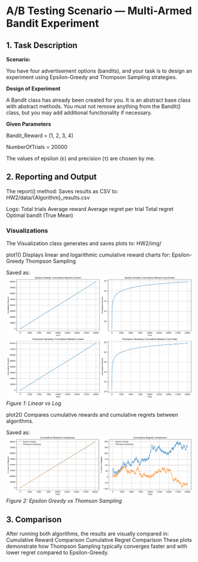 # A/B Testing Scenario — Multi-Armed Bandit Experiment

## 1. Task Description

**Scenario:**

You have four advertisement options (bandits), and your task is to design an experiment using Epsilon-Greedy and Thompson Sampling strategies.

**Design of Experiment**

A Bandit class has already been created for you.
It is an abstract base class with abstract methods.
You must not remove anything from the Bandit() class, but you may add additional functionality if necessary.

**Given Parameters**

Bandit_Reward = [1, 2, 3, 4]

NumberOfTrials = 20000

The values of epsilon (ε) and precision (τ) are chosen by me.

## 2. Reporting and Output

The report() method:
Saves results as CSV to: HW2/data/{Algorithm}_results.csv

Logs:
Total trials
Average reward
Average regret per trial
Total regret
Optimal bandit (True Mean)


### Visualizations

The Visualization class generates and saves plots to: HW2/img/

plot1()
Displays linear and logarithmic cumulative reward charts for:
Epsilon-Greedy
Thompson Sampling

Saved as:
![Linear vs Log Scale](img/rewards.png)  
*Figure 1: Linear vs Log*

plot2()
Compares cumulative rewards and cumulative regrets between algorithms.

Saved as:
![EpsilonGreedy vs ThomsonSampling](img/algorithms_comparison.png)  
*Figure 2: Epsilon Greedy vs Thomson Sampling*


## 3. Comparison

After running both algorithms, the results are visually compared in:
Cumulative Reward Comparison
Cumulative Regret Comparison
These plots demonstrate how Thompson Sampling typically converges faster and with lower regret compared to Epsilon-Greedy.

